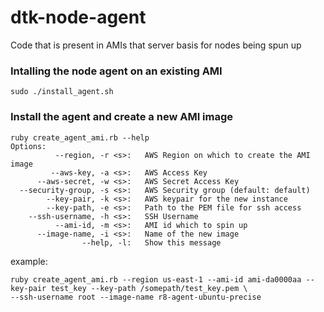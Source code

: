 dtk-node-agent
==============

Code that is present in AMIs that server basis for nodes being spun up

### Intalling the node agent on an existing AMI
`sudo ./install_agent.sh`

### Install the agent and create a new AMI image
```
ruby create_agent_ami.rb --help    
Options:
          --region, -r <s>:   AWS Region on which to create the AMI image
         --aws-key, -a <s>:   AWS Access Key
      --aws-secret, -w <s>:   AWS Secret Access Key
  --security-group, -s <s>:   AWS Security group (default: default)
        --key-pair, -k <s>:   AWS keypair for the new instance
        --key-path, -e <s>:   Path to the PEM file for ssh access
    --ssh-username, -h <s>:   SSH Username
          --ami-id, -m <s>:   AMI id which to spin up
      --image-name, -i <s>:   Name of the new image
                --help, -l:   Show this message
```

example:  
```
ruby create_agent_ami.rb --region us-east-1 --ami-id ami-da0000aa --key-pair test_key --key-path /somepath/test_key.pem \
--ssh-username root --image-name r8-agent-ubuntu-precise
```



